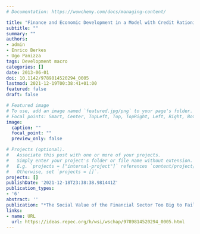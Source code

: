 ```yaml
---
# Documentation: https://wowchemy.com/docs/managing-content/

title: "Finance and Economic Development in a Model with Credit Rationing"
subtitle: ""
summary: ""
authors: 
- admin
- Enrico Berkes
- Ugo Panizza
tags: Development macro
categories: []
date: 2013-06-01
doi: 10.1142/9789814520294_0005
lastmod: 2021-12-19T00:38:41+01:00
featured: false
draft: false

# Featured image
# To use, add an image named `featured.jpg/png` to your page's folder.
# Focal points: Smart, Center, TopLeft, Top, TopRight, Left, Right, BottomLeft, Bottom, BottomRight.
image:
  caption: ""
  focal_point: ""
  preview_only: false

# Projects (optional).
#   Associate this post with one or more of your projects.
#   Simply enter your project's folder or file name without extension.
#   E.g. `projects = ["internal-project"]` references `content/project/deep-learning/index.md`.
#   Otherwise, set `projects = []`.
projects: []
publishDate: '2021-12-18T23:38:38.981441Z'
publication_types:
- '6'
abstract: ''
publication: "*The Social Value of the Financial Sector Too Big to Fail or Just Too Big?*"
links:
- name: URL
  url: https://ideas.repec.org/h/wsi/wschap/9789814520294_0005.html
---
```

